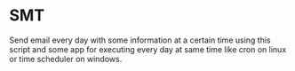 # SMT
Send email every day with some information  at  a certain time using this script and some app for executing every day at same time like cron on linux or time scheduler on windows.
